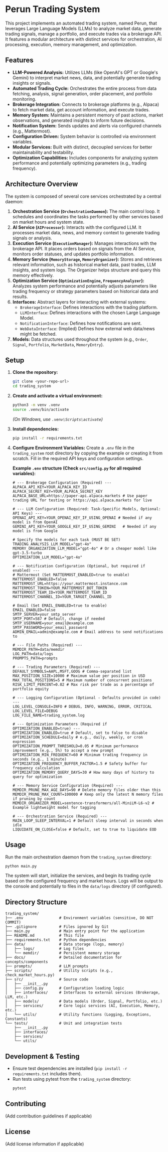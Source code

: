 # Perun Trading System

This project implements an automated trading system, named Perun, that leverages Large Language Models (LLMs) to analyze market data, generate trading signals, manage a portfolio, and execute trades via a brokerage API. It features a modular architecture with distinct services for orchestration, AI processing, execution, memory management, and optimization.

## Features

*   **LLM-Powered Analysis:** Utilizes LLMs (like OpenAI's GPT or Google's Gemini) to interpret market news, data, and potentially generate trading insights or signals.
*   **Automated Trading Cycle:** Orchestrates the entire process from data fetching, analysis, signal generation, order placement, and portfolio monitoring.
*   **Brokerage Integration:** Connects to brokerage platforms (e.g., Alpaca) to fetch market data, get account information, and execute trades.
*   **Memory System:** Maintains a persistent memory of past actions, market observations, and generated insights to inform future decisions.
*   **Notification System:** Sends updates and alerts via configured channels (e.g., Mattermost).
*   **Configuration Driven:** System behavior is controlled via environment variables.
*   **Modular Services:** Built with distinct, decoupled services for better maintainability and testability.
*   **Optimization Capabilities:** Includes components for analyzing system performance and potentially optimizing parameters (e.g., trading frequency).

## Architecture Overview

The system is composed of several core services orchestrated by a central daemon:

1.  **Orchestration Service (`OrchestrationDaemon`):** The main control loop. It schedules and coordinates the tasks performed by other services based on market hours and system state.
2.  **AI Service (`AIProcessor`):** Interacts with the configured LLM. It processes market data, news, and memory context to generate trading signals or analysis.
3.  **Execution Service (`ExecutionManager`):** Manages interactions with the brokerage API. It places orders based on signals from the AI Service, monitors order statuses, and updates portfolio information.
4.  **Memory Service (`MemoryStorage`, `MemoryOrganizer`):** Stores and retrieves relevant information, such as historical market data, past trades, LLM insights, and system logs. The Organizer helps structure and query this memory effectively.
5.  **Optimization Service (`OptimizationEngine`, `FrequencyAnalyzer`):** Analyzes system performance and potentially adjusts parameters like trading frequency or strategy parameters based on historical data and results.
6.  **Interfaces:** Abstract layers for interacting with external systems:
    *   `BrokerageInterface`: Defines interactions with the trading platform.
    *   `LLMInterface`: Defines interactions with the chosen Large Language Model.
    *   `NotificationInterface`: Defines how notifications are sent.
    *   `WebDataInterface`: (Implied) Defines how external web data/news might be fetched.
7.  **Models:** Data structures used throughout the system (e.g., `Order`, `Signal`, `Portfolio`, `MarketData`, `MemoryEntry`).

## Setup

1.  **Clone the repository:**
    ```bash
    git clone <your-repo-url>
    cd trading_system
    ```

2.  **Create and activate a virtual environment:**
    ```bash
    python3 -m venv .venv
    source .venv/bin/activate
    ```
    *(On Windows, use `.venv\Scripts\activate`)*

3.  **Install dependencies:**
    ```bash
    pip install -r requirements.txt
    ```

4.  **Configure Environment Variables:**
    Create a `.env` file in the `trading_system` root directory by copying the example or creating it from scratch. Fill in the required API keys and configuration settings.

    **Example `.env` structure (Check `src/config.py` for all required variables):**
    ```dotenv
    # --- Brokerage Configuration (Required) ---
    ALPACA_API_KEY=YOUR_ALPACA_KEY_ID
    ALPACA_SECRET_KEY=YOUR_ALPACA_SECRET_KEY
    ALPACA_BASE_URL=https://paper-api.alpaca.markets # Use paper trading URL for testing or https://api.alpaca.markets for live

    # --- LLM Configuration (Required: Task-Specific Models, Optional: API Keys) ---
    OPENAI_API_KEY=YOUR_OPENAI_KEY_IF_USING_OPENAI # Needed if any model is from OpenAI
    GEMINI_API_KEY=YOUR_GOOGLE_KEY_IF_USING_GEMINI   # Needed if any model is from Google

    # Specify the models for each task (MUST BE SET)
    TRADING_ANALYSIS_LLM_MODEL="gpt-4o"
    MEMORY_ORGANIZATION_LLM_MODEL="gpt-4o" # Or a cheaper model like gpt-3.5-turbo
    OPTIMIZATION_LLM_MODEL="gpt-4o"

    # --- Notification Configuration (Optional, but required if enabled) ---
    # Mattermost (Set MATTERMOST_ENABLED=true to enable)
    MATTERMOST_ENABLED=false
    MATTERMOST_URL=https://your.mattermost.instance.com
    MATTERMOST_TOKEN=YOUR_MATTERMOST_BOT_TOKEN
    MATTERMOST_TEAM_ID=YOUR_MATTERMOST_TEAM_ID
    MATTERMOST_CHANNEL_ID=YOUR_TARGET_CHANNEL_ID

    # Email (Set EMAIL_ENABLED=true to enable)
    EMAIL_ENABLED=false
    SMTP_SERVER=your_smtp_server
    SMTP_PORT=587 # Default, change if needed
    SMTP_USERNAME=your_email@example.com
    SMTP_PASSWORD=your_email_password
    ADMIN_EMAIL=admin@example.com # Email address to send notifications to

    # --- File Paths (Required) ---
    MEMDIR_PATH=data/memdir
    LOG_PATH=data/logs
    PROMPTS_PATH=prompts

    # --- Trading Parameters (Required) ---
    DEFAULT_SYMBOLS=AAPL,MSFT,GOOG # Comma-separated list
    MAX_POSITION_SIZE=10000 # Maximum value per position in USD
    MAX_TOTAL_POSITIONS=5 # Maximum number of concurrent positions
    RISK_LIMIT_PERCENT=0.02 # Max risk per trade as a percentage of portfolio equity

    # --- Logging Configuration (Optional - Defaults provided in code) ---
    LOG_LEVEL_CONSOLE=INFO # DEBUG, INFO, WARNING, ERROR, CRITICAL
    LOG_LEVEL_FILE=DEBUG
    LOG_FILE_NAME=trading_system.log

    # --- Optimization Parameters (Required if OPTIMIZATION_ENABLED=true) ---
    OPTIMIZATION_ENABLED=true # Default, set to false to disable
    OPTIMIZATION_SCHEDULE=daily # e.g., daily, weekly, or cron expression
    OPTIMIZATION_PROMPT_THRESHOLD=0.05 # Minimum performance improvement (e.g., 5%) to accept a new prompt
    OPTIMIZATION_MIN_FREQUENCY=60 # Minimum trading frequency in seconds (e.g., 1 minute)
    OPTIMIZATION_FREQUENCY_BUFFER_FACTOR=1.5 # Safety buffer for frequency calculation
    OPTIMIZATION_MEMORY_QUERY_DAYS=30 # How many days of history to query for optimization

    # --- Memory Service Configuration (Required) ---
    MEMDIR_PRUNE_MAX_AGE_DAYS=90 # Delete memory files older than this
    MEMDIR_PRUNE_MAX_COUNT=100000 # Keep only the latest N memory files if pruning by count
    MEMDIR_ORGANIZER_MODEL=sentence-transformers/all-MiniLM-L6-v2 # Example lightweight model for tagging

    # --- Orchestration Service (Required) ---
    MAIN_LOOP_SLEEP_INTERVAL=1 # Default sleep interval in seconds when idle
    LIQUIDATE_ON_CLOSE=false # Default, set to true to liquidate EOD
    ```

## Usage

Run the main orchestration daemon from the `trading_system` directory:

```bash
python main.py
```

The system will start, initialize the services, and begin its trading cycle based on the configured frequency and market hours. Logs will be output to the console and potentially to files in the `data/logs` directory (if configured).

## Directory Structure

```
trading_system/
├── .env                # Environment variables (sensitive, DO NOT COMMIT)
├── .gitignore          # Files ignored by Git
├── main.py             # Main entry point for the application
├── README.md           # This file
├── requirements.txt    # Python dependencies
├── data/               # Data storage (logs, memory)
│   ├── logs/           # Log files
│   └── memdir/         # Persistent memory storage
├── docs/               # Detailed documentation for concepts/components
├── prompts/            # LLM prompts
├── scripts/            # Utility scripts (e.g., check_market_hours.py)
├── src/                # Source code
│   ├── __init__.py
│   ├── config.py       # Configuration loading logic
│   ├── interfaces/     # Interfaces to external services (Brokerage, LLM, etc.)
│   ├── models/         # Data models (Order, Signal, Portfolio, etc.)
│   ├── services/       # Core logic services (AI, Execution, Memory, etc.)
│   └── utils/          # Utility functions (Logging, Exceptions, Constants)
└── tests/              # Unit and integration tests
    ├── __init__.py
    ├── interfaces/
    ├── services/
    └── utils/
```

## Development & Testing

*   Ensure test dependencies are installed (`pip install -r requirements.txt` includes them).
*   Run tests using pytest from the `trading_system` directory:
    ```bash
    pytest
    ```

## Contributing

(Add contribution guidelines if applicable)

## License

(Add license information if applicable)

